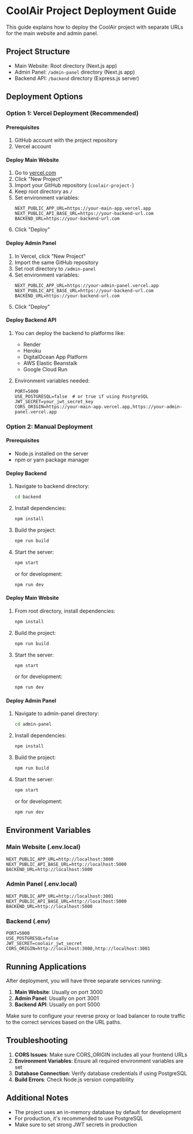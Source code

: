 # CoolAir Project Deployment Guide

This guide explains how to deploy the CoolAir project with separate URLs for the main website and admin panel.

## Project Structure

- Main Website: Root directory (Next.js app)
- Admin Panel: `/admin-panel` directory (Next.js app)
- Backend API: `/backend` directory (Express.js server)

## Deployment Options

### Option 1: Vercel Deployment (Recommended)

#### Prerequisites
1. GitHub account with the project repository
2. Vercel account

#### Deploy Main Website
1. Go to [vercel.com](https://vercel.com)
2. Click "New Project"
3. Import your GitHub repository (`coolair-project-`)
4. Keep root directory as `/`
5. Set environment variables:
   ```
   NEXT_PUBLIC_APP_URL=https://your-main-app.vercel.app
   NEXT_PUBLIC_API_BASE_URL=https://your-backend-url.com
   BACKEND_URL=https://your-backend-url.com
   ```
6. Click "Deploy"

#### Deploy Admin Panel
1. In Vercel, click "New Project"
2. Import the same GitHub repository
3. Set root directory to `/admin-panel`
4. Set environment variables:
   ```
   NEXT_PUBLIC_APP_URL=https://your-admin-panel.vercel.app
   NEXT_PUBLIC_API_BASE_URL=https://your-backend-url.com
   BACKEND_URL=https://your-backend-url.com
   ```
5. Click "Deploy"

#### Deploy Backend API
1. You can deploy the backend to platforms like:
   - Render
   - Heroku
   - DigitalOcean App Platform
   - AWS Elastic Beanstalk
   - Google Cloud Run

2. Environment variables needed:
   ```
   PORT=5000
   USE_POSTGRESQL=false  # or true if using PostgreSQL
   JWT_SECRET=your_jwt_secret_key
   CORS_ORIGIN=https://your-main-app.vercel.app,https://your-admin-panel.vercel.app
   ```

### Option 2: Manual Deployment

#### Prerequisites
- Node.js installed on the server
- npm or yarn package manager

#### Deploy Backend
1. Navigate to backend directory:
   ```bash
   cd backend
   ```

2. Install dependencies:
   ```bash
   npm install
   ```

3. Build the project:
   ```bash
   npm run build
   ```

4. Start the server:
   ```bash
   npm start
   ```
   or for development:
   ```bash
   npm run dev
   ```

#### Deploy Main Website
1. From root directory, install dependencies:
   ```bash
   npm install
   ```

2. Build the project:
   ```bash
   npm run build
   ```

3. Start the server:
   ```bash
   npm start
   ```
   or for development:
   ```bash
   npm run dev
   ```

#### Deploy Admin Panel
1. Navigate to admin-panel directory:
   ```bash
   cd admin-panel
   ```

2. Install dependencies:
   ```bash
   npm install
   ```

3. Build the project:
   ```bash
   npm run build
   ```

4. Start the server:
   ```bash
   npm start
   ```
   or for development:
   ```bash
   npm run dev
   ```

## Environment Variables

### Main Website (.env.local)
```
NEXT_PUBLIC_APP_URL=http://localhost:3000
NEXT_PUBLIC_API_BASE_URL=http://localhost:5000
BACKEND_URL=http://localhost:5000
```

### Admin Panel (.env.local)
```
NEXT_PUBLIC_APP_URL=http://localhost:3001
NEXT_PUBLIC_API_BASE_URL=http://localhost:5000
BACKEND_URL=http://localhost:5000
```

### Backend (.env)
```
PORT=5000
USE_POSTGRESQL=false
JWT_SECRET=coolair_jwt_secret
CORS_ORIGIN=http://localhost:3000,http://localhost:3001
```

## Running Applications

After deployment, you will have three separate services running:

1. **Main Website**: Usually on port 3000
2. **Admin Panel**: Usually on port 3001
3. **Backend API**: Usually on port 5000

Make sure to configure your reverse proxy or load balancer to route traffic to the correct services based on the URL paths.

## Troubleshooting

1. **CORS Issues**: Make sure CORS_ORIGIN includes all your frontend URLs
2. **Environment Variables**: Ensure all required environment variables are set
3. **Database Connection**: Verify database credentials if using PostgreSQL
4. **Build Errors**: Check Node.js version compatibility

## Additional Notes

- The project uses an in-memory database by default for development
- For production, it's recommended to use PostgreSQL
- Make sure to set strong JWT secrets in production